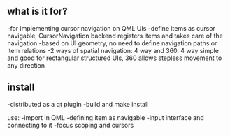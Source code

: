 
## what is it for?
-for implementing cursor navigation on QML UIs
-define items as cursor navigable, CursorNavigation backend registers items and takes care of the navigation
-based on UI geometry, no need to define navigation paths or item relations
-2 ways of spatial navigation: 4 way and 360. 4 way simple and good for rectangular structured UIs, 360 allows stepless movement to any direction

## install
-distributed as a qt plugin
-build and make install


use:
-import in QML
-defining item as navigable
-input interface and connecting to it
-focus scoping and cursors


